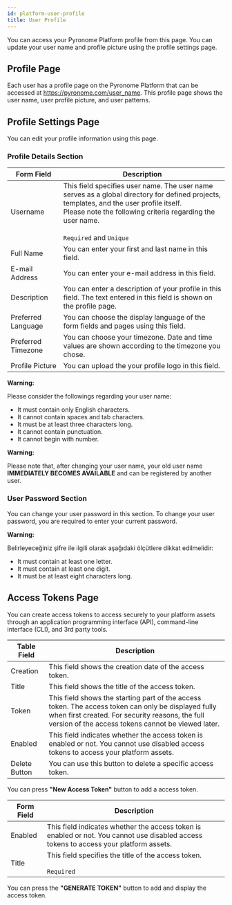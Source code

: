 ```yaml
---
id: platform-user-profile
title: User Profile
---
```


<a id="aHeaderMenuAnchor" data-header-menu="Docs"></a>

You can access your Pyronome Platform profile from this page. You can update your user name and profile picture using the profile settings page.

## Profile Page
Each user has a profile page on the Pyronome Platform that can be accessed at https://pyronome.com/user_name. This profile page shows the user name, user profile picture, and user patterns.

## Profile Settings Page
You can edit your profile information using this page.

### Profile Details Section

| Form Field | Description |
| ------ | ------ |
| Username | This field specifies user name. The user name serves as a global directory for defined projects, templates, and the user profile itself.<br><i class="fas fa-exclamation-triangle"></i> Please note the following criteria regarding the user name.<br><br>`Required` and `Unique` |
| Full Name | You can enter your first and last name in this field. |
| E-mail Address | You can enter your e-mail address in this field. |
| Description | You can enter a description of your profile in this field. The text entered in this field is shown on the profile page. |
| Preferred Language | You can choose the display language of the form fields and pages using this field. |
| Preferred Timezone | You can choose your timezone. Date and time values ​​are shown according to the timezone you chose. |
| Profile Picture | You can upload the your profile logo in this field. |

<div class="panelize-infobox infobox-warning">
    <p>
        <strong><i class="fas fa-exclamation-triangle"></i> Warning:</strong>
    </p>
    <p>Please consider the followings regarding your user name:
    <ul>
        <li>It must contain only English characters.</li>
        <li>It cannot contain spaces and tab characters.</li>
        <li>It must be at least three characters long.</li>
        <li>It cannot contain punctuation.</li>
        <li>It cannot begin with number.</li>
    </ul></p>
</div>

<div class="panelize-infobox infobox-warning">
    <p>
        <strong><i class="fas fa-exclamation-triangle"></i> Warning:</strong>
    </p>
    <p> Please note that, after changing your user name, your old user name <strong>IMMEDIATELY BECOMES AVAILABLE</strong> and can be registered by another user.</p>
</div>

### User Password Section

You can change your user password in this section. To change your user password, you are required to enter your current password.

<div class="panelize-infobox infobox-warning">
    <p>
        <strong><i class="fas fa-exclamation-triangle"></i> Warning:</strong>
    </p>
    <p>Belirleyeceğiniz şifre ile ilgili olarak aşağıdaki ölçütlere dikkat edilmelidir:
    <ul>
        <li>It must contain at least one letter.</li>
        <li>It must contain at least one digit.</li>
        <li>It must be at least eight characters long.</li>
    </ul></p>
</div>

## Access Tokens Page
You can create access tokens to access securely to your platform assets through an application programming interface (API), command-line interface (CLI), and 3rd party tools.

| Table Field | Description |
| ------ | ------ |
| Creation | This field shows the creation date of the access token. |
| Title | This field shows the title of the access token. |
| Token | This field shows the starting part of the access token. The access token can only be displayed fully when first created. For security reasons, the full version of the access tokens cannot be viewed later. |
| Enabled | This field indicates whether the access token is enabled or not. You cannot use disabled access tokens to access your platform assets. |
| <i class="fas fa-trash-alt"></i> Delete Button | You can use this button to delete a specific access token. |

You can press **"New Access Token"** button to add a access token.

| Form Field | Description |
| ------ | ------ |
| Enabled | This field indicates whether the access token is enabled or not. You cannot use disabled access tokens to access your platform assets. |
| Title | This field specifies the title of the access token.<br><br>`Required` |

You can press the **"GENERATE TOKEN"** button to add and display the access token.